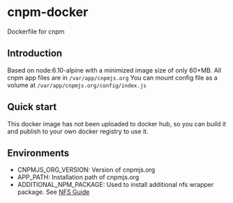 # cnpm-docker
Dockerfile for cnpm

## Introduction
Based on node:6.10-alpine with a minimized image size of only 60+MB.
All cnpm app files are in `/var/app/cnpmjs.org`
You can mount config file as a volume at `/var/app/cnpmjs.org/config/index.js`

## Quick start
This docker image has not been uploaded to docker hub, so you can build it and publish to your own docker registry to use it.

## Environments
- CNPMJS_ORG_VERSION: Version of cnpmjs.org
- APP_PATH: Installation path of cnpmjs.org
- ADDITIONAL_NPM_PACKAGE: Used to install additional nfs wrapper package. See [NFS Guide](https://github.com/cnpm/cnpmjs.org/wiki/NFS-Guide)
